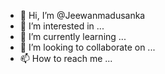 - 👋 Hi, I’m @Jeewanmadusanka
- 👀 I’m interested in ...
- 🌱 I’m currently learning ...
- 💞️ I’m looking to collaborate on ...
- 📫 How to reach me ...

<!---
Jeewanmadusanka/Jeewanmadusanka is a ✨ special ✨ repository because its `README.md` (this file) appears on your GitHub profile.
You can click the Preview link to take a look at your changes.
--
